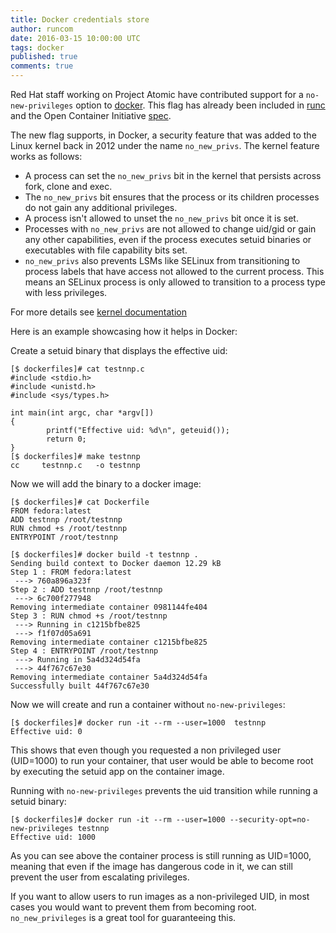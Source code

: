 ```yaml
---
title: Docker credentials store
author: runcom
date: 2016-03-15 10:00:00 UTC
tags: docker
published: true
comments: true
---
```


Red Hat staff working on Project Atomic have contributed support for a `no-new-privileges` option to [docker](https://github.com/docker/docker/pull/20727).
This flag has already been included in [runc](https://github.com/opencontainers/runc/pull/557) and the Open Container Initiative
[spec](https://github.com/opencontainers/specs/pull/290).

The new flag supports, in Docker, a security feature that was added to the Linux kernel back in 2012 under the name `no_new_privs`. The kernel feature works as follows:

* A process can set the `no_new_privs` bit
in the kernel that persists across fork, clone and exec.
* The `no_new_privs` bit ensures that the process or its
children processes do not gain any additional privileges.
* A process isn't allowed to unset the `no_new_privs` bit
once it is set.
* Processes with `no_new_privs` are not allowed to change uid/gid or gain any other capabilities, even if the process executes setuid binaries or executables with file capability bits set.
* `no_new_privs` also prevents LSMs like SELinux from transitioning to process labels that have access not allowed to the current process.  This means an SELinux process is only allowed to transition to a process type with less privileges.

For more details see [kernel documentation](https://www.kernel.org/doc/Documentation/prctl/no_new_privs.txt)

Here is an example showcasing how it helps in Docker:

Create a setuid binary that displays the effective uid:

```
[$ dockerfiles]# cat testnnp.c
#include <stdio.h>
#include <unistd.h>
#include <sys/types.h>

int main(int argc, char *argv[])
{
        printf("Effective uid: %d\n", geteuid());
        return 0;
}
[$ dockerfiles]# make testnnp
cc     testnnp.c   -o testnnp
```

Now we will add the binary to a docker image:

```
[$ dockerfiles]# cat Dockerfile
FROM fedora:latest
ADD testnnp /root/testnnp
RUN chmod +s /root/testnnp
ENTRYPOINT /root/testnnp

[$ dockerfiles]# docker build -t testnnp .
Sending build context to Docker daemon 12.29 kB
Step 1 : FROM fedora:latest
 ---> 760a896a323f
Step 2 : ADD testnnp /root/testnnp
 ---> 6c700f277948
Removing intermediate container 0981144fe404
Step 3 : RUN chmod +s /root/testnnp
 ---> Running in c1215bfbe825
 ---> f1f07d05a691
Removing intermediate container c1215bfbe825
Step 4 : ENTRYPOINT /root/testnnp
 ---> Running in 5a4d324d54fa
 ---> 44f767c67e30
Removing intermediate container 5a4d324d54fa
Successfully built 44f767c67e30
```

Now we will create and run a container without `no-new-privileges`:

```
[$ dockerfiles]# docker run -it --rm --user=1000  testnnp
Effective uid: 0
```
This shows that even though you requested a non privileged user (UID=1000) to run your container,
that user would be able to become root by executing the setuid app on the container image.

Running with `no-new-privileges` prevents the uid transition while running a setuid binary:

```
[$ dockerfiles]# docker run -it --rm --user=1000 --security-opt=no-new-privileges testnnp
Effective uid: 1000
```

As you can see above the container process is still running as UID=1000, meaning that even if the
image has dangerous code in it, we can still prevent the user from escalating privileges.

If you want to allow users to run images as a non-privileged UID, in most cases you would want to
prevent them from becoming root.  `no_new_privileges` is a great tool for guaranteeing this.
